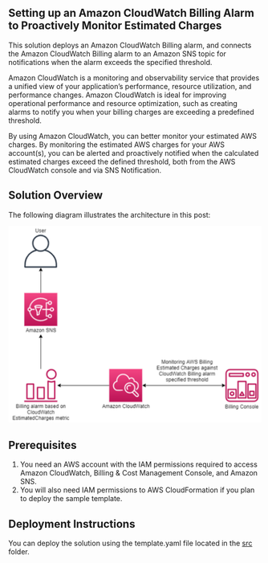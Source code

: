 ## Setting up an Amazon CloudWatch Billing Alarm to Proactively Monitor Estimated Charges

This solution deploys an Amazon CloudWatch Billing alarm, and connects the Amazon CloudWatch Billing alarm to an Amazon SNS topic for notifications when the alarm exceeds the specified threshold.

Amazon CloudWatch is a monitoring and observability service that provides a unified view of your application’s performance, resource utilization, and performance changes. Amazon CloudWatch is ideal for improving operational performance and resource optimization, such as creating alarms to notify you when your billing charges are exceeding a predefined threshold.

By using Amazon CloudWatch, you can better monitor your estimated AWS charges. By monitoring the estimated AWS charges for your AWS account(s), you can be alerted and proactively notified when the calculated estimated charges exceed the defined threshold, both from the AWS CloudWatch console and via SNS Notification.

## Solution Overview

The following diagram illustrates the architecture in this post:

<p align='center'>
	<img src='img/0_SolutionArchitecture.png' alt='Solution Architecture Diagram'/>
</p>

## Prerequisites
1. You need an AWS account with the IAM permissions required to access Amazon CloudWatch, Billing & Cost Management Console, and Amazon SNS.
2. You will also need IAM permissions to AWS CloudFormation if you plan to deploy the sample template.

## Deployment Instructions
You can deploy the solution using the template.yaml file located in the <a href="https://github.com/aws-samples/aws-cloud-operation-samples/blob/main/monitoring-estimated-charges-using-amazon-cloudwatch/src/template.yaml">src</a> folder.